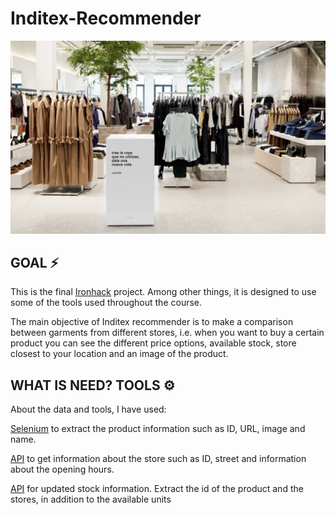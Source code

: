 # Inditex-Recommender 

![Imagen_text](https://github.com/Carmen-r/Inditex-Recommender/blob/main/image/proj_inditex.jpg)

## GOAL ⚡️

This is the final [Ironhack][id] project. Among other things, it is designed to use some of the tools used throughout the course.

[id]: https://www.ironhack.com/es "Ironhack"
The main objective of Inditex recommender is to make a comparison between garments from different stores, i.e. when you want to buy a certain product you can see the different price options, available stock, store closest to your location and an image of the product.

## WHAT IS NEED? TOOLS ⚙️

About the data and tools, I have used: 

[Selenium][id] to extract the product information such as ID, URL, image and name.

[id]: https://selenium-python.readthedocs.io/ "Selenium"

[API][id] to get information about the store such as ID, street and information about the opening hours.

[id]: https://pypi.org/project/ApiDoc/

[API][id] for updated stock information. Extract the id of the product and the stores, in addition to the available units

[id]: https://pypi.org/project/ApiDoc/
